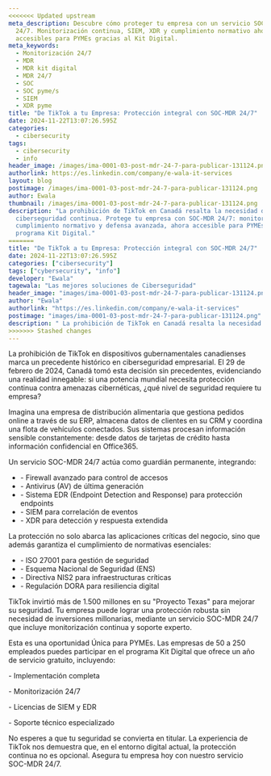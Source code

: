 ```yaml
---
<<<<<<< Updated upstream
meta_description: Descubre cómo proteger tu empresa con un servicio SOC-MDR
  24/7. Monitorización continua, SIEM, XDR y cumplimiento normativo ahora
  accesibles para PYMEs gracias al Kit Digital.
meta_keywords:
  - Monitorización 24/7
  - MDR
  - MDR kit digital
  - MDR 24/7
  - SOC
  - SOC pyme/s
  - SIEM
  - XDR pyme
title: "De TikTok a tu Empresa: Protección integral con SOC-MDR 24/7"
date: 2024-11-22T13:07:26.595Z
categories:
  - cibersecurity
tags:
  - cibersecurity
  - info
header_image: /images/ima-0001-03-post-mdr-24-7-para-publicar-131124.png
authorlink: https://es.linkedin.com/company/e-wala-it-services
layout: blog
postimage: /images/ima-0001-03-post-mdr-24-7-para-publicar-131124.png
author: Ewala
thumbnail: /images/ima-0001-03-post-mdr-24-7-para-publicar-131124.png
description: "La prohibición de TikTok en Canadá resalta la necesidad de
  ciberseguridad continua. Protege tu empresa con SOC-MDR 24/7: monitorización,
  cumplimiento normativo y defensa avanzada, ahora accesible para PYMEs con el
  programa Kit Digital."
=======
title: "De TikTok a tu Empresa: Protección integral con SOC-MDR 24/7"
date: 2024-11-22T13:07:26.595Z
categories: ["cibersecurity"]
tags: ["cybersecurity", "info"]
developer: "Ewala"
tagewala: "Las mejores soluciones de Ciberseguridad"
header_image: "images/ima-0001-03-post-mdr-24-7-para-publicar-131124.png"
author: "Ewala"
authorlink: "https://es.linkedin.com/company/e-wala-it-services"
postimage: "images/ima-0001-03-post-mdr-24-7-para-publicar-131124.png"
description: " La prohibición de TikTok en Canadá resalta la necesidad de ciberseguridad continua. Protege tu empresa con SOC-MDR 24/7: monitorización, cumplimiento normativo y defensa avanzada, ahora accesible para PYMEs con el programa Kit Digital."
>>>>>>> Stashed changes
---
```

<!--StartFragment-->

La prohibición de TikTok en dispositivos gubernamentales canadienses marca un precedente histórico en ciberseguridad empresarial. El 29 de febrero de 2024, Canadá tomó esta decisión sin precedentes, evidenciando una realidad innegable: si una potencia mundial necesita protección continua contra amenazas cibernéticas, ¿qué nivel de seguridad requiere tu empresa?  

Imagina una empresa de distribución alimentaria que gestiona pedidos online a través de su ERP, almacena datos de clientes en su CRM y coordina una flota de vehículos conectados. Sus sistemas procesan información sensible constantemente: desde datos de tarjetas de crédito hasta información confidencial en Office365. 

Un servicio SOC-MDR 24/7 actúa como guardián permanente, integrando: 

* \- Firewall avanzado para control de accesos 
* \- Antivirus (AV) de última generación 
* \- Sistema EDR (Endpoint Detection and Response) para protección endpoints 
* \- SIEM para correlación de eventos 
* \- XDR para detección y respuesta extendida  

La protección no solo abarca las aplicaciones críticas del negocio, sino que además garantiza el cumplimiento de normativas esenciales: 

* \- ISO 27001 para gestión de seguridad 
* \- Esquema Nacional de Seguridad (ENS) 
* \- Directiva NIS2 para infraestructuras críticas 
* \- Regulación DORA para resiliencia digital 

TikTok invirtió más de 1.500 millones en su "Proyecto Texas" para mejorar su seguridad. Tu empresa puede lograr una protección robusta sin necesidad de inversiones millonarias, mediante un servicio SOC-MDR 24/7 que incluye monitorización continua y soporte experto. 

Esta es una oportunidad Única para PYMEs. Las empresas de 50 a 250 empleados puedes participar en el programa Kit Digital que ofrece un año de servicio gratuito, incluyendo: 

\- Implementación completa 

\- Monitorización 24/7 

\- Licencias de SIEM y EDR 

\- Soporte técnico especializado 

No esperes a que tu seguridad se convierta en titular. La experiencia de TikTok nos demuestra que, en el entorno digital actual, la protección continua no es opcional. Asegura tu empresa hoy con nuestro servicio SOC-MDR 24/7. 

<!--EndFragment-->